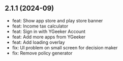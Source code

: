 ## 2.1.1 (2024-09)

-   feat: Show app store and play store banner
-   feat: Income tax calculator
-   feat: Sign in with YGeeker Account
-   feat: Add more apps from YGeeker
-   feat: Add loading overlay
-   fix: UI problem on small screen for decision maker
-   fix: Remove policy generator
